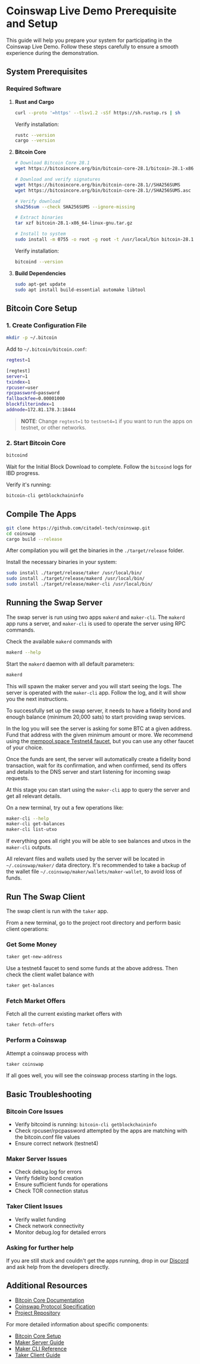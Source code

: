 # Coinswap Live Demo Prerequisite and Setup

This guide will help you prepare your system for participating in the Coinswap Live Demo. Follow these steps carefully to ensure a smooth experience during the demonstration.

## System Prerequisites

### Required Software

1. **Rust and Cargo**
   ```bash
   curl --proto '=https' --tlsv1.2 -sSf https://sh.rustup.rs | sh
   ```
   Verify installation:
   ```bash
   rustc --version
   cargo --version
   ```

2. **Bitcoin Core**
   ```bash
   # Download Bitcoin Core 28.1
   wget https://bitcoincore.org/bin/bitcoin-core-28.1/bitcoin-28.1-x86_64-linux-gnu.tar.gz
   
   # Download and verify signatures
   wget https://bitcoincore.org/bin/bitcoin-core-28.1//SHA256SUMS
   wget https://bitcoincore.org/bin/bitcoin-core-28.1//SHA256SUMS.asc
   
   # Verify download
   sha256sum --check SHA256SUMS --ignore-missing
   
   # Extract binaries
   tar xzf bitcoin-28.1-x86_64-linux-gnu.tar.gz
   
   # Install to system
   sudo install -m 0755 -o root -g root -t /usr/local/bin bitcoin-28.1/bin/*
   ```
   
   Verify installation:
   ```bash
   bitcoind --version
   ```

3. **Build Dependencies**
   ```bash
   sudo apt-get update
   sudo apt install build-essential automake libtool
   ```

## Bitcoin Core Setup

### 1. Create Configuration File
```bash
mkdir -p ~/.bitcoin
```

Add to `~/.bitcoin/bitcoin.conf`:
```bash
regtest=1

[regtest]
server=1
txindex=1
rpcuser=user
rpcpassword=password
fallbackfee=0.00001000
blockfilterindex=1
addnode=172.81.178.3:18444
```

> **NOTE**: Change `regtest=1` to `testnet4=1` if you want to run the apps on testnet, or other networks.

### 2. Start Bitcoin Core
```bash
bitcoind
```

Wait for the Initial Block Download to complete. Follow the `bitcoind` logs for IBD progress.

Verify it's running:
```bash
bitcoin-cli getblockchaininfo
```

## Compile The Apps
```bash
git clone https://github.com/citadel-tech/coinswap.git
cd coinswap
cargo build --release
```

After compilation you will get the binaries in the `./target/release` folder. 

Install the necessary binaries in your system:
```bash
sudo install ./target/release/taker /usr/local/bin/
sudo install ./target/release/makerd /usr/local/bin/  
sudo install ./target/release/maker-cli /usr/local/bin/  
```

## Running the Swap Server

The swap server is run using two apps `makerd` and `maker-cli`. The `makerd` app runs a server, and `maker-cli` is used to operate the server using RPC commands.

Check the available `makerd` commands with
```bash
makerd --help
```

Start the `makerd` daemon with all default parameters:
```bash
makerd
```

This will spawn the maker server and you will start seeing the logs. The server is operated with the `maker-cli` app. Follow the log, and it will show you the next instructions.

To successfully set up the swap server, it needs to have a fidelity bond and enough balance (minimum 20,000 sats) to start providing swap services.

In the log you will see the server is asking for some BTC at a given address. Fund that address with the given minimum amount or more. We recommend using the [mempool.space Testnet4 faucet](https://mempool.space/testnet4/faucet), but you can use any other faucet of your choice.

Once the funds are sent, the server will automatically create a fidelity bond transaction, wait for its confirmation, and when confirmed, send its offers and details to the DNS server and start listening for incoming swap requests.

At this stage you can start using the `maker-cli` app to query the server and get all relevant details.

On a new terminal, try out a few operations like:
```bash
maker-cli --help
maker-cli get-balances
maker-cli list-utxo
```

If everything goes all right you will be able to see balances and utxos in the `maker-cli` outputs.

All relevant files and wallets used by the server will be located in `~/.coinswap/maker/` data directory. It's recommended to take a backup of the wallet file `~/.coinswap/maker/wallets/maker-wallet`, to avoid loss of funds.


## Run The Swap Client

The swap client is run with the `taker` app. 

From a new terminal, go to the project root directory and perform basic client operations:

### Get Some Money
```bash
taker get-new-address
```

Use a testnet4 faucet to send some funds at the above address. Then check the client wallet balance with
```bash
taker get-balances
```

### Fetch Market Offers
Fetch all the current existing market offers with 
```bash
taker fetch-offers
```

### Perform a Coinswap
Attempt a coinswap process with
```bash
taker coinswap
```

If all goes well, you will see the coinswap process starting in the logs.


## Basic Troubleshooting

### Bitcoin Core Issues
- Verify bitcoind is running: `bitcoin-cli getblockchaininfo`
- Check rpcuser/rpcpassword attempted by the apps are matching with the bitcoin.conf file values
- Ensure correct network (testnet4)

### Maker Server Issues
- Check debug.log for errors
- Verify fidelity bond creation
- Ensure sufficient funds for operations
- Check TOR connection status

### Taker Client Issues
- Verify wallet funding
- Check network connectivity
- Monitor debug.log for detailed errors

### Asking for further help
If you are still stuck and couldn't get the apps running, drop in our [Discord](https://discord.gg/gs5R6pmAbR) and ask help from the developers directly.

## Additional Resources

- [Bitcoin Core Documentation](https://bitcoin.org/en/developer-reference)
- [Coinswap Protocol Specification](https://github.com/citadel-tech/Coinswap-Protocol-Specification)
- [Project Repository](https://github.com/citadel-tech/coinswap)

For more detailed information about specific components:
- [Bitcoin Core Setup](./bitcoind.md)
- [Maker Server Guide](./makerd.md)
- [Maker CLI Reference](./maker-cli.md)
- [Taker Client Guide](./taker.md)